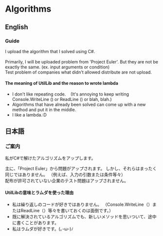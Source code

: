 # Algorithms

## English
### Guide
I upload the algorithm that I solved using C#. <br/>
<br/>
Primarily, I will be uploaded problem from 'Project Euler'. But they are not be exactly the same. (ex. input arguments or condition)<br/>
Test problem of companies what didn't allowed distribute are not upload.<br/>

#### The meaning of UtilLib and the reason to wrote lambda
- I don't like repeating code.
   (It's annoying to keep writing Console.WriteLine () or ReadLine () or blah, blah.)
- Algorithms that have already been solved can come up with a new method and put it in the middle.
- I like a lambda.:D

## 日本語
### ご案内
私がC#で解けたアルゴリズムをアップします。 <br/>

主に、「Project Euler」から問題がアップされます。 しかし、それらはまったく同じではありません。 （例えば、入力の引数または条件等々）<br/>
配布が許可されていない企業のテスト問題はアップされません。<br/>

#### UtilLibの意味とラムダを使った理由
 - 私は繰り返しのコードが好きではありません。
（Console.WriteLine（）またはReadLine（）等々を書いておくのは面倒です。）
 - 既に解決されているアルゴリズムでも、新しいメソッドを思いついて、途中に書くことがあります。
 - 私はラムダが好きです。(｡-ω-)ﾉ
